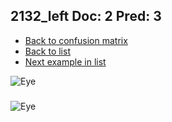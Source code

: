 ## 2132_left Doc: 2 Pred: 3
- [Back to confusion matrix](https://github.com/juliandewit/kaggle_retinopathy/blob/master/matrix.md)
- [Back to list](https://github.com/juliandewit/kaggle_retinopathy/blob/master/lists/23/list.md)
- [Next example in list](https://github.com/juliandewit/kaggle_retinopathy/blob/master/lists/23/21/21345_left.md)

![Eye](https://retinopaty.blob.core.windows.net/size1024/2132_left_2.jpeg)

### 

![Eye]()
